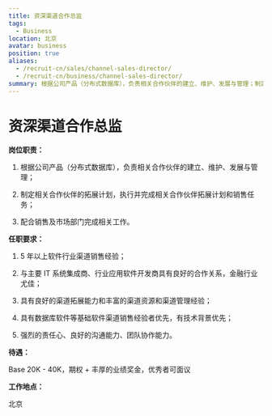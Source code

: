```yaml
---
title: 资深渠道合作总监
tags:
  - Business
location: 北京
avatar: business
position: true
aliases:
  - /recruit-cn/sales/channel-sales-director/
  - /recruit-cn/business/channel-sales-director/
summary: 根据公司产品（分布式数据库），负责相关合作伙伴的建立、维护、发展与管理；制定相关合作伙伴的拓展计划，执行并完成相关合作伙伴拓展计划和销售任务；配合销售及市场部门完成相关工作。
---
```


# 资深渠道合作总监

**岗位职责：**

1. 根据公司产品（分布式数据库），负责相关合作伙伴的建立、维护、发展与管理；

2. 制定相关合作伙伴的拓展计划，执行并完成相关合作伙伴拓展计划和销售任务；

3. 配合销售及市场部门完成相关工作。


**任职要求：**

1. 5 年以上软件行业渠道销售经验；

2. 与主要 IT 系统集成商、行业应用软件开发商具有良好的合作关系，金融行业尤佳；

3. 具有良好的渠道拓展能力和丰富的渠道资源和渠道管理经验；

4. 具有数据库软件等基础软件渠道销售经验者优先，有技术背景优先；

5. 强烈的责任心、良好的沟通能力、团队协作能力。


**待遇：**

Base 20K - 40K，期权 + 丰厚的业绩奖金，优秀者可面议

**工作地点：**

北京
